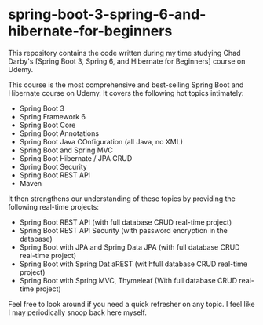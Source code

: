 # spring-boot-3-spring-6-and-hibernate-for-beginners
This repository contains the code written during my time studying Chad Darby's [Spring Boot 3, Spring 6, and Hibernate for Beginners] course on Udemy.

This course is the most comprehensive and best-selling Spring Boot and Hibernate course on Udemy.  It covers the following hot topics intimately:

* Spring Boot 3
* Spring Framework 6
* Spring Boot Core
* Spring Boot Annotations
* Spring Boot Java COnfiguration (all Java, no XML)
* Spring Boot and Spring MVC
* Spring Boot Hibernate / JPA CRUD
* Spring Boot Security
* Spring Boot REST API
* Maven

It then strengthens our understanding of these topics by providing the following real-time projects:

* Spring Boot REST API (with full database CRUD real-time project)
* Spring Boot REST API Security (with password encryption in the database)
* Spring Boot with JPA and Spring Data JPA (with full database CRUD real-time project)
* Spring Boot with Spring Dat aREST (wit hfull database CRUD real-time project)
* Spring Boot with Spring MVC, Thymeleaf (With full database CRUD real-time project)

Feel free to look around if you need a quick refresher on any topic.  I feel like I may periodically snoop back here myself.
